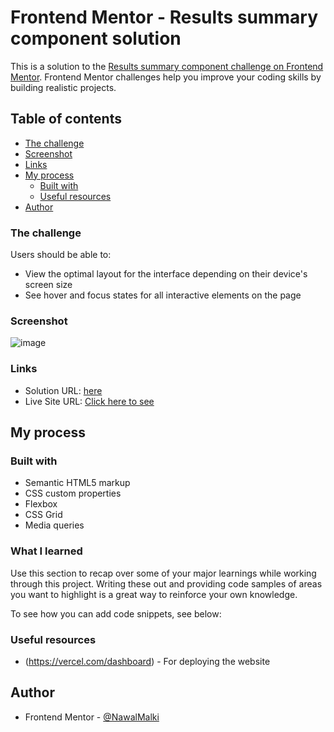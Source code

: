 # Frontend Mentor - Results summary component solution

This is a solution to the [Results summary component challenge on Frontend Mentor](https://www.frontendmentor.io/challenges/results-summary-component-CE_K6s0maV). Frontend Mentor challenges help you improve your coding skills by building realistic projects. 

## Table of contents


  - [The challenge](#the-challenge)
  - [Screenshot](#screenshot)
  - [Links](#links)
- [My process](#my-process)
  - [Built with](#built-with)
  - [Useful resources](#useful-resources)
- [Author](#author)






### The challenge

Users should be able to:

- View the optimal layout for the interface depending on their device's screen size
- See hover and focus states for all interactive elements on the page

### Screenshot



![image](https://github.com/NawalMalki/Challenge2/assets/114352448/cc0cb284-2fdf-4a90-9515-7ed05670affb)



### Links

- Solution URL: <a href="https://github.com/NawalMalki/Challenge2">here </a>
- Live Site URL: <a href="https://challenge2-bay.vercel.app/?vercelToolbarCode=_YHV32Fc2pCO9au">Click here to see </a>

## My process

### Built with

- Semantic HTML5 markup
- CSS custom properties
- Flexbox
- CSS Grid
- Media queries 



### What I learned

Use this section to recap over some of your major learnings while working through this project. Writing these out and providing code samples of areas you want to highlight is a great way to reinforce your own knowledge.

To see how you can add code snippets, see below:





### Useful resources

- (https://vercel.com/dashboard) - For deploying the website 

## Author

- Frontend Mentor - [@NawalMalki](https://www.frontendmentor.io/profile/NawalMalki)




